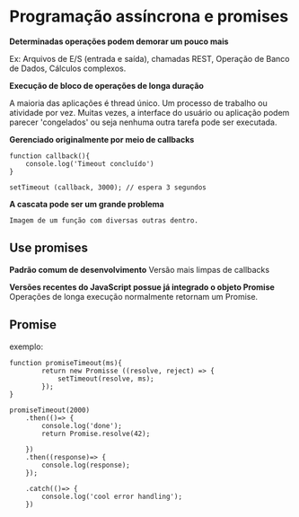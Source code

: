 # Programação assíncrona e promises

**Determinadas operações podem demorar um pouco mais**

Ex: Arquivos de E/S (entrada e saída), chamadas REST, Operação de Banco de Dados, Cálculos complexos.

**Execução de bloco de operações de longa duração**

A maioria das aplicações é thread único. Um processo de trabalho ou atividade por vez. Muitas vezes, a interface do usuário ou aplicação podem parecer 'congelados' ou seja nenhuma outra tarefa pode ser executada.

**Gerenciado originalmente por meio de callbacks**
    
    function callback(){
        console.log('Timeout concluído')
    }

    setTimeout (callback, 3000); // espera 3 segundos

**A cascata pode ser um grande problema**

    Imagem de um função com diversas outras dentro.


## Use promises

**Padrão comum de desenvolvimento**
Versão mais limpas de callbacks

**Versões recentes do JavaScript possue já integrado o objeto Promise**
Operações de longa execução normalmente retornam um Promise.

## Promise

exemplo:

    function promiseTimeout(ms){
            return new Promisse ((resolve, reject) => {
                setTimeout(resolve, ms);
            });
    }

    promiseTimeout(2000)
        .then(()=> {
            console.log('done');
            return Promise.resolve(42);

        })
        .then((response)=> {
            console.log(response);
        });

        .catch(()=> {
            console.log('cool error handling');
        })